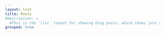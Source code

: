 ```yaml
---
layout: list
title: Posts
#description: >
  #This is the `list` layout for showing blog posts, which shows just the title and groups them by year of publication. Check out the `blog` layout for comparison.
grouped: true
---
```


